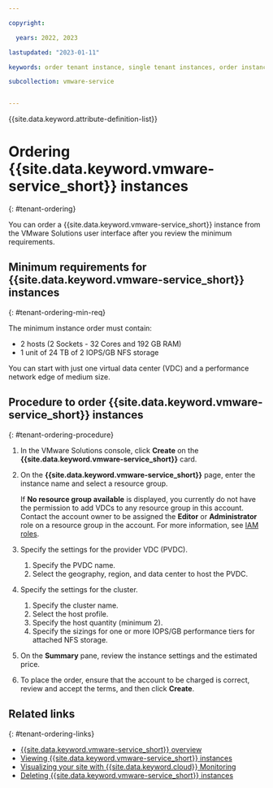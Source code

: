 ```yaml
---

copyright:

  years: 2022, 2023

lastupdated: "2023-01-11"

keywords: order tenant instance, single tenant instances, order instance, single tenant order

subcollection: vmware-service


---
```


{{site.data.keyword.attribute-definition-list}}

# Ordering {{site.data.keyword.vmware-service_short}} instances
{: #tenant-ordering}

You can order a {{site.data.keyword.vmware-service_short}} instance from the VMware Solutions user interface after you review the minimum requirements.

## Minimum requirements for {{site.data.keyword.vmware-service_short}} instances
{: #tenant-ordering-min-req}

The minimum instance order must contain:
   * 2 hosts (2 Sockets - 32 Cores and 192 GB RAM)
   * 1 unit of 24 TB of 2 IOPS/GB NFS storage

You can start with just one virtual data center (VDC) and a performance network edge of medium size.

## Procedure to order {{site.data.keyword.vmware-service_short}} instances
{: #tenant-ordering-procedure}

1. In the VMware Solutions console, click **Create** on the **{{site.data.keyword.vmware-service_short}}** card.
2. On the **{{site.data.keyword.vmware-service_short}}** page, enter the instance name and select a resource group. 

   If **No resource group available** is displayed, you currently do not have the permission to add VDCs to any resource group in this account. Contact the account owner to be assigned the **Editor** or **Administrator** role on a resource group in the account. For more information, see [IAM roles](/docs/account?topic=account-userroles).
3. Specify the settings for the provider VDC (PVDC).
    1. Specify the PVDC name.
    2. Select the geography, region, and data center to host the PVDC.
4. Specify the settings for the cluster.
    1. Specify the cluster name.
    2. Select the host profile.
    3. Specify the host quantity (minimum 2).
    4. Specify the sizings for one or more IOPS/GB performance tiers for attached NFS storage.
5. On the **Summary** pane, review the instance settings and the estimated price.
6. To place the order, ensure that the account to be charged is correct, review and accept the terms, and then click **Create**.

## Related links
{: #tenant-ordering-links}

* [{{site.data.keyword.vmware-service_short}} overview](/docs/vmware-service?topic=vmware-service-vmware-aas-overview)
* [Viewing {{site.data.keyword.vmware-service_short}} instances](/docs/vmware-service?topic=vmware-service-tenant-viewing)
* [Visualizing your site with {{site.data.keyword.cloud}} Monitoring](/docs/vmware-service?topic=vmware-service-single-tenant-monitoring)
* [Deleting {{site.data.keyword.vmware-service_short}} instances](/docs/vmware-service?topic=vmware-service-tenant-deleting)
